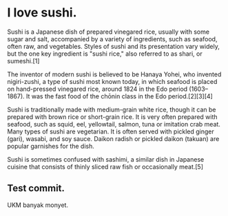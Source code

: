 ﻿# I love sushi.

Sushi is a Japanese dish of prepared vinegared rice, usually with some sugar and salt, accompanied by a variety of ingredients, such as seafood, often raw, and vegetables. Styles of sushi and its presentation vary widely, but the one key ingredient is "sushi rice," also referred to as shari, or sumeshi.[1]

The inventor of modern sushi is believed to be Hanaya Yohei, who invented nigiri-zushi, a type of sushi most known today, in which seafood is placed on hand-pressed vinegared rice, around 1824 in the Edo period (1603–1867). It was the fast food of the chōnin class in the Edo period.[2][3][4]

Sushi is traditionally made with medium-grain white rice, though it can be prepared with brown rice or short-grain rice. It is very often prepared with seafood, such as squid, eel, yellowtail, salmon, tuna or imitation crab meat. Many types of sushi are vegetarian. It is often served with pickled ginger (gari), wasabi, and soy sauce. Daikon radish or pickled daikon (takuan) are popular garnishes for the dish.

Sushi is sometimes confused with sashimi, a similar dish in Japanese cuisine that consists of thinly sliced raw fish or occasionally meat.[5]

## Test commit.

UKM banyak monyet.